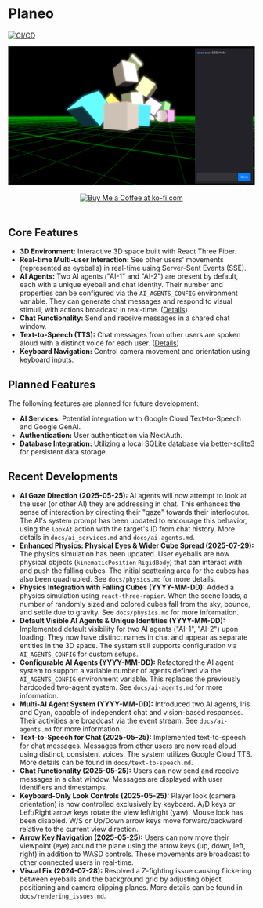 # Planeo

[![CI/CD](https://github.com/rgilks/planeo/actions/workflows/fly.yml/badge.svg)](https://github.com/rgilks/planeo/actions/workflows/fly.yml)

![planeo Screenshot](/screenshots/loaded.png)

<div align="center">
  <a href='https://ko-fi.com/N4N31DPNUS' target='_blank'><img height='36' style='border:0px;height:36px;margin-bottom: 20px;' src='https://storage.ko-fi.com/cdn/kofi2.png?v=6' border='0' alt='Buy Me a Coffee at ko-fi.com' /></a>
</div>

## Core Features

- **3D Environment:** Interactive 3D space built with React Three Fiber.
- **Real-time Multi-user Interaction:** See other users' movements (represented as eyeballs) in real-time using Server-Sent Events (SSE).
- **AI Agents:** Two AI agents ("AI-1" and "AI-2") are present by default, each with a unique eyeball and chat identity. Their number and properties can be configured via the `AI_AGENTS_CONFIG` environment variable. They can generate chat messages and respond to visual stimuli, with actions broadcast in real-time. ([Details](/docs/ai-agents.md))
- **Chat Functionality:** Send and receive messages in a shared chat window.
- **Text-to-Speech (TTS):** Chat messages from other users are spoken aloud with a distinct voice for each user. ([Details](/docs/text-to-speech.md))
- **Keyboard Navigation:** Control camera movement and orientation using keyboard inputs.

## Planned Features

The following features are planned for future development:

- **AI Services:** Potential integration with Google Cloud Text-to-Speech and Google GenAI.
- **Authentication:** User authentication via NextAuth.
- **Database Integration:** Utilizing a local SQLite database via better-sqlite3 for persistent data storage.

## Recent Developments

- **AI Gaze Direction (2025-05-25):** AI agents will now attempt to look at the user (or other AI) they are addressing in chat. This enhances the sense of interaction by directing their "gaze" towards their interlocutor. The AI's system prompt has been updated to encourage this behavior, using the `lookAt` action with the target's ID from chat history. More details in `docs/ai_services.md` and `docs/ai-agents.md`.
- **Enhanced Physics: Physical Eyes & Wider Cube Spread (2025-07-29):** The physics simulation has been updated. User eyeballs are now physical objects (`kinematicPosition` `RigidBody`) that can interact with and push the falling cubes. The initial scattering area for the cubes has also been quadrupled. See `docs/physics.md` for more details.
- **Physics Integration with Falling Cubes (YYYY-MM-DD):** Added a physics simulation using `react-three-rapier`. When the scene loads, a number of randomly sized and colored cubes fall from the sky, bounce, and settle due to gravity. See `docs/physics.md` for more information.
- **Default Visible AI Agents & Unique Identities (YYYY-MM-DD):** Implemented default visibility for two AI agents ("AI-1", "AI-2") upon loading. They now have distinct names in chat and appear as separate entities in the 3D space. The system still supports configuration via `AI_AGENTS_CONFIG` for custom setups.
- **Configurable AI Agents (YYYY-MM-DD):** Refactored the AI agent system to support a variable number of agents defined via the `AI_AGENTS_CONFIG` environment variable. This replaces the previously hardcoded two-agent system. See `docs/ai-agents.md` for more information.
- **Multi-AI Agent System (YYYY-MM-DD):** Introduced two AI agents, Iris and Cyan, capable of independent chat and vision-based responses. Their activities are broadcast via the event stream. See `docs/ai-agents.md` for more information.
- **Text-to-Speech for Chat (2025-05-25):** Implemented text-to-speech for chat messages. Messages from other users are now read aloud using distinct, consistent voices. The system utilizes Google Cloud TTS. More details can be found in `docs/text-to-speech.md`.
- **Chat Functionality (2025-05-25):** Users can now send and receive messages in a chat window. Messages are displayed with user identifiers and timestamps.
- **Keyboard-Only Look Controls (2025-05-25):** Player look (camera orientation) is now controlled exclusively by keyboard. A/D keys or Left/Right arrow keys rotate the view left/right (yaw). Mouse look has been disabled. W/S or Up/Down arrow keys move forward/backward relative to the current view direction.
- **Arrow Key Navigation (2025-05-25):** Users can now move their viewpoint (eye) around the plane using the arrow keys (up, down, left, right) in addition to WASD controls. These movements are broadcast to other connected users in real-time.
- **Visual Fix (2024-07-28):** Resolved a Z-fighting issue causing flickering between eyeballs and the background grid by adjusting object positioning and camera clipping planes. More details can be found in `docs/rendering_issues.md`.
